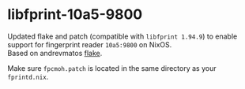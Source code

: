 # libfprint-10a5-9800
Updated flake and patch (compatible with `libfprint 1.94.9`) to enable support for fingerprint reader `10a5:9800` on NixOS.  
Based on andrevmatos [flake](https://github.com/NixOS/nixpkgs/issues/324624#issuecomment-2692141032).  
  
Make sure `fpcmoh.patch` is located in the same directory as your `fprintd.nix`.

